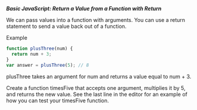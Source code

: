 ***Basic JavaScript: Return a Value from a Function with Return***

We can pass values into a function with arguments. You can use a return statement to send a value back out of a function.

Example

```javascript
function plusThree(num) {
  return num + 3;
}
var answer = plusThree(5); // 8
```

plusThree takes an argument for num and returns a value equal to num + 3.


Create a function timesFive that accepts one argument, multiplies it by 5, and returns the new value. See the last line in the editor for an example of how you can test your timesFive function.
